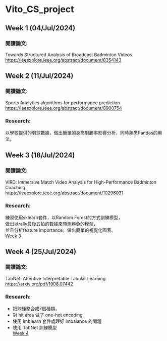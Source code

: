 # Vito_CS_project

## Week 1 (04/Jul/2024)
### 閱讀論文:
Towards Structured Analysis of Broadcast Badminton Videos  
https://ieeexplore.ieee.org/abstract/document/8354143

## Week 2 (11/Jul/2024)
### 閱讀論文:
Sports Analytics algorithms for performance prediction  
https://ieeexplore.ieee.org/abstract/document/8900754
### Research:
以學校提供的羽球數據，做出簡單的身高對勝率影響分析，同時熟悉Pandas的用法。

## Week 3 (18/Jul/2024)
### 閱讀論文:
VIRD: Immersive Match Video Analysis for High-Performance Badminton Coaching\
https://ieeexplore.ieee.org/abstract/document/10296031
### Research:
練習使用sklearn套件，以Random Forest的方式訓練模型，\
做出以rally最後五拍的數據來預測勝負的模型，\
並且分析feature importance，做出簡單的視覺化圖表。\
[Week 3](/week3/week3_README.md)

## Week 4 (25/Jul/2024)
### 閱讀論文:
TabNet: Attentive Interpretable Tabular Learning\
https://arxiv.org/pdf/1908.07442 
### Research:
- 把球種整合成7個種類，
- 對 hit area 做了 one-hot encoding
- 使用 imblearn 套件處理好 imbalance 的問題
- 使用 TabNet 訓練模型 \
[Week 4](/week4/week4_README.md)
